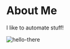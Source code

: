 # About Me

I like to automate stuff!

![hello-there](/https://github.com/hpoleselo/welcome-readme/blob/main/hello-there.gif)